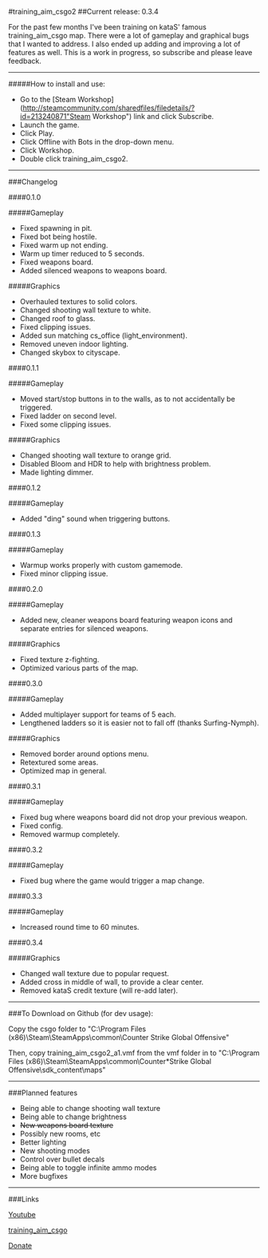 #training_aim_csgo2
##Current release: 0.3.4

For the past few months I've been training on kataS' famous training_aim_csgo map.
There were a lot of gameplay and graphical bugs that I wanted to address. 
I also ended up adding and improving a lot of features as well. 
This is a work in progress, so subscribe and please leave feedback.

----

#####How to install and use:

* Go to the [Steam Workshop](http://steamcommunity.com/sharedfiles/filedetails/?id=213240871"Steam Workshop") link and click Subscribe.
* Launch the game.
* Click Play.
* Click Offline with Bots in the drop-down menu.
* Click Workshop.
* Double click training_aim_csgo2. 

----

###Changelog
 
####0.1.0

#####Gameplay
* Fixed spawning in pit.
* Fixed bot being hostile.
* Fixed warm up not ending.
* Warm up timer reduced to 5 seconds.
* Fixed weapons board.
* Added silenced weapons to weapons board.

#####Graphics
* Overhauled textures to solid colors.
* Changed shooting wall texture to white.
* Changed roof to glass.
* Fixed clipping issues.
* Added sun matching cs_office (light_environment).
* Removed uneven indoor lighting.
* Changed skybox to cityscape.

####0.1.1

#####Gameplay
* Moved start/stop buttons in to the walls, as to not accidentally be triggered.
* Fixed ladder on second level.
* Fixed some clipping issues.

#####Graphics
* Changed shooting wall texture to orange grid.
* Disabled Bloom and HDR to help with brightness problem.
* Made lighting dimmer.

####0.1.2 

#####Gameplay 
* Added "ding" sound when triggering buttons.

####0.1.3

#####Gameplay 
* Warmup works properly with custom gamemode.
* Fixed minor clipping issue.

####0.2.0

#####Gameplay 
* Added new, cleaner weapons board featuring weapon icons and separate entries for silenced weapons.

#####Graphics
* Fixed texture z-fighting.
* Optimized various parts of the map.

####0.3.0

#####Gameplay
* Added multiplayer support for teams of 5 each.
* Lengthened ladders so it is easier not to fall off (thanks Surfing-Nymph).

#####Graphics
* Removed border around options menu.
* Retextured some areas.
* Optimized map in general.

####0.3.1

#####Gameplay
* Fixed bug where weapons board did not drop your previous weapon.
* Fixed config.
* Removed warmup completely. 

####0.3.2

#####Gameplay
* Fixed bug where the game would trigger a map change. 

####0.3.3

#####Gameplay
* Increased round time to 60 minutes. 

####0.3.4

#####Graphics
* Changed wall texture due to popular request. 
* Added cross in middle of wall, to provide a clear center.
* Removed kataS credit texture (will re-add later). 

----

###To Download on Github (for dev usage):

Copy the csgo folder to
"C:\Program Files (x86)\Steam\SteamApps\common\Counter Strike Global Offensive"

Then, copy training_aim_csgo2_a1.vmf from the vmf folder in to
"C:\Program Files (x86)\Steam\SteamApps\common\Counter*Strike Global Offensive\sdk_content\maps"

----

###Planned features
* Being able to change shooting wall texture
* Being able to change brightness
* ~~New weapons board texture~~
* Possibly new rooms, etc
* Better lighting
* New shooting modes
* Control over bullet decals
* Being able to toggle infinite ammo modes
* More bugfixes

----

###Links

[Youtube](http://www.youtube.com/watch?v=qS8DWKxMPCk&list=PLie_jw7Bdb2FOZjoKQTGWLtwnICY8Glnr&index=4"Youtube")

[training_aim_csgo](http://csgo.gamebanana.com/maps/168139"Gamebanana")

[Donate](http://tinyurl.com/donatecbt"Paypal")








